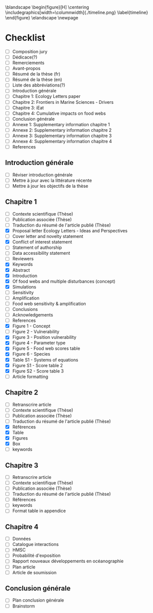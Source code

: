 \blandscape
\begin{figure}[H]
\centering
\includegraphics[width=\columnwidth]{./timeline.png}
\label{timeline}
\end{figure}
\elandscape
\newpage



# Checklist

- [ ] Composition jury
- [ ] Dédicace(?)
- [ ] Remerciements
- [ ] Avant-propos
- [ ] Résumé de la thèse (fr)
- [ ] Résumé de la thèse (en)
- [ ] Liste des abbréviations(?)
- [ ] Introduction générale
- [ ] Chapitre 1: Ecology Letters paper
- [ ] Chapitre 2: Frontiers in Marine Sciences - Drivers
- [ ] Chapitre 3: iEat
- [ ] Chapitre 4: Cumulative impacts on food webs
- [ ] Conclusion générale
- [ ] Annexe 1: Supplementary information chapitre 1
- [ ] Annexe 2: Supplementary information chapitre 2
- [ ] Annexe 3: Supplementary information chapitre 3
- [ ] Annexe 4: Supplementary information chapitre 4
- [ ] References

## Introduction générale

- [ ] Réviser introduction générale
- [ ] Mettre à jour avec la littérature récente
- [ ] Mettre à jour les objectifs de la thèse

## Chapitre 1

- [ ] Contexte scientifique (Thèse)
- [ ] Publication associée (Thèse)
- [ ] Traduction du résumé de l'article publié (Thèse)
- [X] Proposal letter Ecology Letters - Ideas and Perspectives
- [ ] Cover letter and novelty statement
- [x] Conflict of interest statement
- [ ] Statement of authorship
- [ ] Data accessibility statement
- [ ] Reviewers
- [X] Keywords
- [X] Abstract
- [X] Introduction
- [X] Of food webs and multiple disturbances (concept)
- [X] Simulations
- [ ] Sensitivity
- [ ] Amplification
- [ ] Food web sensitivity & amplification
- [ ] Conclusions
- [ ] Acknowledgements
- [ ] References
- [X] Figure 1 - Concept
- [ ] Figure 2 - Vulnerability
- [X] Figure 3 - Position vulnerability
- [X] Figure 4 - Parameter type
- [X] Figure 5 - Food web scores table
- [X] Figure 6 - Species
- [X] Table S1 - Systems of equations
- [X] Figure S1 - Score table 2
- [X] Figure S2 - Score table 3
- [ ] Article formatting

## Chapitre 2

- [ ] Retranscrire article
- [ ] Contexte scientifique (Thèse)
- [ ] Publication associée (Thèse)
- [ ] Traduction du résumé de l'article publié (Thèse)
- [x] Références
- [x] Table
- [x] Figures
- [x] Box
- [ ] keywords

## Chapitre 3

- [ ] Retranscrire article
- [ ] Contexte scientifique (Thèse)
- [ ] Publication associée (Thèse)
- [ ] Traduction du résumé de l'article publié (Thèse)
- [ ] Références
- [ ] keywords
- [ ] Format table in appendice

## Chapitre 4

- [ ] Données
- [ ] Catalogue interactions
- [ ] HMSC
- [ ] Probabilité d'exposition
- [ ] Rapport nouveaux développements en océanographie
- [ ] Plan article
- [ ] Article de soumission

## Conclusion générale

- [ ] Plan conclusion générale
- [ ] Brainstorm
